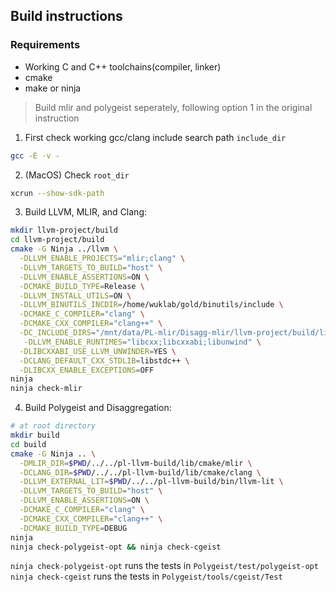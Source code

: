 ## Build instructions

### Requirements 
- Working C and C++ toolchains(compiler, linker)
- cmake
- make or ninja

> Build mlir and polygeist seperately, following option 1 in the original instruction 

1. First check working gcc/clang include search path `include_dir`
```sh
gcc -E -v -
``` 
2. (MacOS) Check `root_dir`
```sh
xcrun --show-sdk-path
```

3. Build LLVM, MLIR, and Clang:
```sh
mkdir llvm-project/build
cd llvm-project/build
cmake -G Ninja ../llvm \
  -DLLVM_ENABLE_PROJECTS="mlir;clang" \
  -DLLVM_TARGETS_TO_BUILD="host" \
  -DLLVM_ENABLE_ASSERTIONS=ON \
  -DCMAKE_BUILD_TYPE=Release \
  -DLLVM_INSTALL_UTILS=ON \
  -DLLVM_BINUTILS_INCDIR=/home/wuklab/gold/binutils/include \
  -DCMAKE_C_COMPILER="clang" \
  -DCMAKE_CXX_COMPILER="clang++" \
  -DC_INCLUDE_DIRS="/mnt/data/PL-mlir/Disagg-mlir/llvm-project/build/lib/clang/16.0.0/include:/usr/local/include:/usr/include/x86_64-linux-gnu:/usr/include" \
   -DLLVM_ENABLE_RUNTIMES="libcxx;libcxxabi;libunwind" \
  -DLIBCXXABI_USE_LLVM_UNWINDER=YES \
  -DCLANG_DEFAULT_CXX_STDLIB=libstdc++ \
  -DLIBCXX_ENABLE_EXCEPTIONS=OFF
ninja
ninja check-mlir
```

4. Build Polygeist and Disaggregation:
```sh
# at root directory
mkdir build
cd build
cmake -G Ninja .. \
  -DMLIR_DIR=$PWD/../../pl-llvm-build/lib/cmake/mlir \
  -DCLANG_DIR=$PWD/../../pl-llvm-build/lib/cmake/clang \
  -DLLVM_EXTERNAL_LIT=$PWD/../../pl-llvm-build/bin/llvm-lit \
  -DLLVM_TARGETS_TO_BUILD="host" \
  -DLLVM_ENABLE_ASSERTIONS=ON \
  -DCMAKE_C_COMPILER="clang" \
  -DCMAKE_CXX_COMPILER="clang++" \
  -DCMAKE_BUILD_TYPE=DEBUG
ninja
ninja check-polygeist-opt && ninja check-cgeist
```

`ninja check-polygeist-opt` runs the tests in `Polygeist/test/polygeist-opt`
`ninja check-cgeist` runs the tests in `Polygeist/tools/cgeist/Test`
